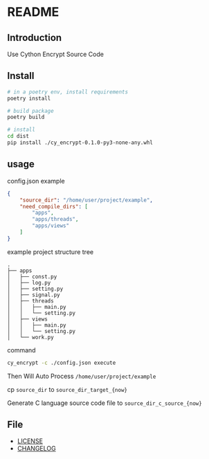 # README

## Introduction

Use Cython Encrypt Source Code

## Install

```bash
# in a poetry env, install requirements
poetry install

# build package
poetry build

# install
cd dist
pip install ./cy_encrypt-0.1.0-py3-none-any.whl
```

## usage

config.json example

```json
{
    "source_dir": "/home/user/project/example",
    "need_compile_dirs": [
        "apps",
        "apps/threads",
        "apps/views"
    ]
}
```

example project structure tree

```text
.
├── apps
│   ├── const.py
│   ├── log.py
│   ├── setting.py
│   ├── signal.py
│   ├── threads
│   │   ├── main.py
│   │   └── setting.py
│   ├── views
│   │   ├── main.py
│   │   └── setting.py
│   └── work.py
```

command

```bash
cy_encrypt -c ./config.json execute
```

Then Will Auto Process `/home/user/project/example`

cp `source_dir` to `source_dir_target_{now}`

Generate C language source code file to `source_dir_c_source_{now}`

## File

- [LICENSE](./LICENSE)
- [CHANGELOG](./CHANGELOG.md)
